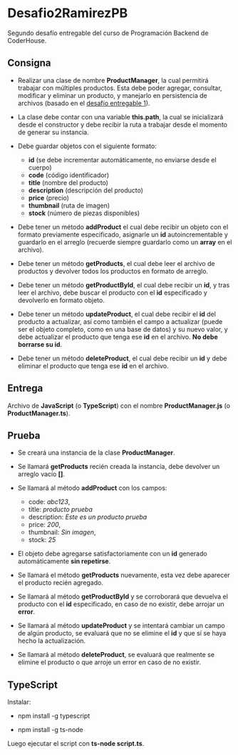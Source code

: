 # Desafio2RamirezPB

Segundo desafío entregable del curso de Programación Backend de CoderHouse.

## Consigna

- Realizar una clase de nombre **ProductManager**, la cual permitirá trabajar con múltiples productos. Esta debe poder agregar, consultar, modificar y eliminar un producto, y manejarlo en persistencia de archivos (basado en el [desafío entregable 1](https://github.com/ianshalaga/Desafio1RamirezPB)).

- La clase debe contar con una variable **this.path**, la cual se inicializará desde el constructor y debe recibir la ruta a trabajar desde el momento de generar su instancia.

- Debe guardar objetos con el siguiente formato:

  - **id** (se debe incrementar automáticamente, no enviarse desde el cuerpo)
  - **code** (código identificador)
  - **title** (nombre del producto)
  - **description** (descripción del producto)
  - **price** (precio)
  - **thumbnail** (ruta de imagen)
  - **stock** (número de piezas disponibles)

- Debe tener un método **addProduct** el cual debe recibir un objeto con el formato previamente especificado, asignarle un **id** autoincrementable y guardarlo en el arreglo (recuerde siempre guardarlo como un **array** en el archivo).

- Debe tener un método **getProducts**, el cual debe leer el archivo de productos y devolver todos los productos en formato de arreglo.

- Debe tener un método **getProductById**, el cual debe recibir un **id**, y tras leer el archivo, debe buscar el producto con el **id** especificado y devolverlo en formato objeto.

- Debe tener un método **updateProduct**, el cual debe recibir el **id** del producto a actualizar, así como también el campo a actualizar (puede ser el objeto completo, como en una base de datos) y su nuevo valor, y debe actualizar el producto que tenga ese **id** en el archivo. **No debe borrarse su id**.

- Debe tener un método **deleteProduct**, el cual debe recibir un **id** y debe eliminar el producto que tenga ese **id** en el archivo.

## Entrega

Archivo de **JavaScript** (o **TypeScript**) con el nombre **ProductManager.js** (o **ProductManager.ts**).

## Prueba

- Se creará una instancia de la clase **ProductManager**.
- Se llamará **getProducts** recién creada la instancia, debe devolver un arreglo vacío **[]**.
- Se llamará al método **addProduct** con los campos:

  - code: _abc123_,
  - title: _producto prueba_
  - description: _Este es un producto prueba_
  - price: _200_,
  - thumbnail: _Sin imagen_,
  - stock: _25_

- El objeto debe agregarse satisfactoriamente con un **id** generado automáticamente **sin repetirse**.
- Se llamará el método **getProducts** nuevamente, esta vez debe aparecer el producto recién agregado.
- Se llamará al método **getProductById** y se corroborará que devuelva el producto con el **id** especificado, en caso de no existir, debe arrojar un **error**.
- Se llamará al método **updateProduct** y se intentará cambiar un campo de algún producto, se evaluará que no se elimine el **id** y que sí se haya hecho la actualización.
- Se llamará al método **deleteProduct**, se evaluará que realmente se elimine el producto o que arroje un error en caso de no existir.

## TypeScript

Instalar:

- npm install -g typescript

- npm install -g ts-node

Luego ejecutar el script con **ts-node script.ts**.
